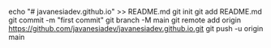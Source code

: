 echo "# javanesiadev.github.io" >> README.md
git init
git add README.md
git commit -m "first commit"
git branch -M main
git remote add origin https://github.com/javanesiadev/javanesiadev.github.io.git
git push -u origin main
